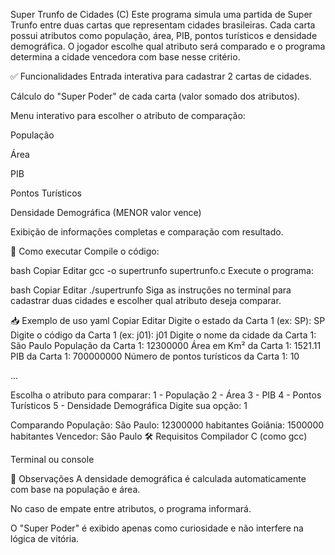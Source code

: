 Super Trunfo de Cidades (C)
Este programa simula uma partida de Super Trunfo entre duas cartas que representam cidades brasileiras. Cada carta possui atributos como população, área, PIB, pontos turísticos e densidade demográfica. O jogador escolhe qual atributo será comparado e o programa determina a cidade vencedora com base nesse critério.

✅ Funcionalidades
Entrada interativa para cadastrar 2 cartas de cidades.

Cálculo do "Super Poder" de cada carta (valor somado dos atributos).

Menu interativo para escolher o atributo de comparação:

População

Área

PIB

Pontos Turísticos

Densidade Demográfica (MENOR valor vence)

Exibição de informações completas e comparação com resultado.

🚀 Como executar
Compile o código:

bash
Copiar
Editar
gcc -o supertrunfo supertrunfo.c
Execute o programa:

bash
Copiar
Editar
./supertrunfo
Siga as instruções no terminal para cadastrar duas cidades e escolher qual atributo deseja comparar.

📥 Exemplo de uso
yaml
Copiar
Editar
Digite o estado da Carta 1 (ex: SP): SP
Digite o código da Carta 1 (ex: j01): j01
Digite o nome da cidade da Carta 1: São Paulo
População da Carta 1: 12300000
Área em Km² da Carta 1: 1521.11
PIB da Carta 1: 700000000
Número de pontos turísticos da Carta 1: 10

...

Escolha o atributo para comparar:
1 - População
2 - Área
3 - PIB
4 - Pontos Turísticos
5 - Densidade Demográfica
Digite sua opção: 1

Comparando População:
São Paulo: 12300000 habitantes
Goiânia: 1500000 habitantes
Vencedor: São Paulo
🛠️ Requisitos
Compilador C (como gcc)

Terminal ou console

📌 Observações
A densidade demográfica é calculada automaticamente com base na população e área.

No caso de empate entre atributos, o programa informará.

O "Super Poder" é exibido apenas como curiosidade e não interfere na lógica de vitória.
